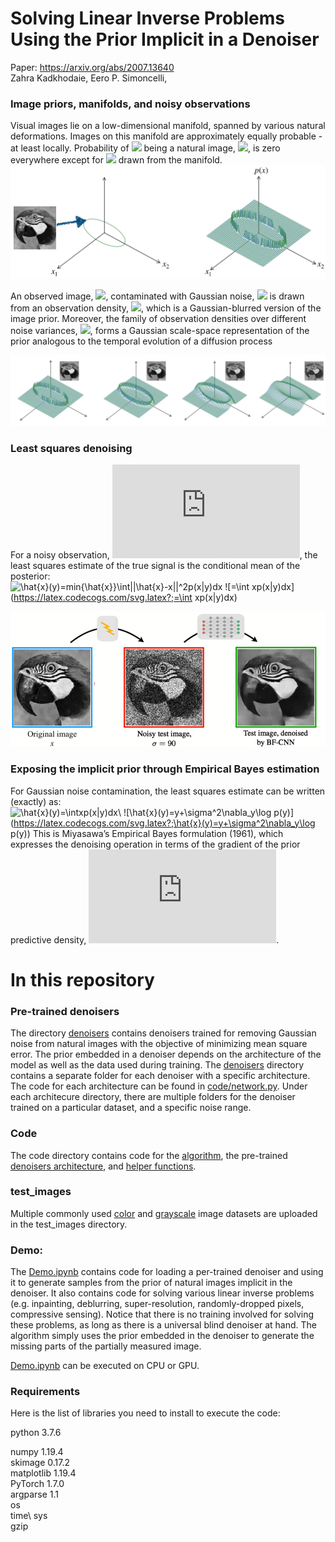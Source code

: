 # Solving Linear Inverse Problems Using the Prior Implicit in a Denoiser 
Paper: https://arxiv.org/abs/2007.13640 \
Zahra Kadkhodaie, Eero P. Simoncelli,<br>

### Image priors, manifolds, and noisy observations
Visual images lie on a low-dimensional manifold, spanned by various natural deformations. Images on this manifold are approximately equally probable - at least locally. Probability of <img src="https://render.githubusercontent.com/render/math?math=x"> being a natural image, <img src="https://render.githubusercontent.com/render/math?math=p(x)">, is zero everywhere except for <img src="https://render.githubusercontent.com/render/math?math=x"> drawn from the manifold. 
![](figs/fig1.png)

An observed image, <img src="https://render.githubusercontent.com/render/math?math=y">, contaminated with Gaussian noise, <img src="https://render.githubusercontent.com/render/math?math=z\sim \mathcal N(0,\sigma^2)"> is drawn from an observation density, <img src="https://render.githubusercontent.com/render/math?math=p(y)">, which is a Gaussian-blurred version of the image prior. Moreover, the family of observation densities over different noise variances, <img src="https://render.githubusercontent.com/render/math?math=p_{\sigma}(y)">, forms a Gaussian scale-space representation of the prior analogous to the temporal evolution of a diffusion process

![](figs/fig2.png)

### Least squares denoising
For a noisy observation, ![y=x+z](https://latex.codecogs.com/svg.latex?;y=x+z), the least squares estimate of the true signal is the conditional mean of the posterior:\
![\hat{x}(y)=min{\hat{x}}\int||\hat{x}-x||^2p(x|y)dx](https://latex.codecogs.com/svg.latex?;\hat{x}(y)=min_{\hat{x}}\int||\hat{x}-x||^2p(x|y)dx) 
![=\int xp(x|y)dx](https://latex.codecogs.com/svg.latex?;=\int xp(x|y)dx) 

![](figs/fig3.png)

### Exposing the implicit prior through Empirical Bayes estimation
For Gaussian noise contamination, the least squares estimate can be written (exactly) as:\
![\hat{x}(y)=\intxp(x|y)dx](https://latex.codecogs.com/svg.latex?;\hat{x}(y)=\intxp(x|y)dx)\ 
![\hat{x}(y)=y+\sigma^2\nabla_y\log p(y)](https://latex.codecogs.com/svg.latex?;\hat{x}(y)=y+\sigma^2\nabla_y\log p(y)) 
This is Miyasawa’s Empirical Bayes formulation (1961), which expresses the denoising operation in terms of the gradient of the prior predictive density, ![p(y)](https://latex.codecogs.com/svg.latex?;p(y)). 


# In this repository
### Pre-trained denoisers
The directory [denoisers](denoisers) contains denoisers trained for removing Gaussian noise from natural images with the objective of minimizing mean square error. The prior embedded in a denoiser depends on the architecture of the model as well as the data used during training. The [denoisers](denoisers)  directory contains a separate folder for each denoiser with a specific architecture. The code for each architecture can be found in [code/network.py](code/network.py). Under each architecure directory, there are multiple folders for the denoiser trained on a particular dataset, and a specific noise range. 

### Code
The code directory contains code for the [algorithm](code/algorithm_inv_prob.py), the pre-trained [denoisers architecture](code/network.py), and [helper functions](code/Utils_inverse_prob.py). 

### test_images
Multiple commonly used [color](test_images/color) and [grayscale](test_images/grayscale) image datasets are uploaded in the test_images directory.

### Demo:
The [Demo.ipynb](Demo.ipynb) contains code for loading a per-trained denoiser and using it to generate samples from the prior of natural images implicit in the denoiser. It also contains code for solving various linear inverse problems (e.g. inpainting, deblurring, super-resolution, randomly-dropped pixels, compressive sensing). Notice that there is no training involved for solving these problems, as long as there is a universal blind denoiser at hand. The algorithm simply uses the prior embedded in the denoiser to generate the missing parts of the partially measured image. 

[Demo.ipynb](Demo.ipynb) can be executed on CPU or GPU. 

### Requirements 
Here is the list of libraries you need to install to execute the code: 

python  3.7.6 

numpy 1.19.4 \
skimage 0.17.2 \
matplotlib 1.19.4 \
PyTorch 1.7.0 \
argparse 1.1 \
os \
time\ 
sys \
gzip 
